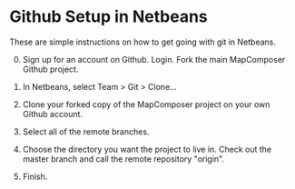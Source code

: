# Github Setup in Netbeans

These are simple instructions on how to get going with git in Netbeans. 

0. Sign up for an account on Github. Login. Fork the main MapComposer Github project.

1. In Netbeans, select Team > Git > Clone...

2. Clone your forked copy of the MapComposer project on your own Github account.

3. Select all of the remote branches.

4. Choose the directory you want the project to live in. Check out the master branch and call the remote repository "origin".

5. Finish.
